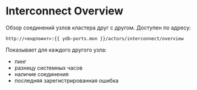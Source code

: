 # Interconnect Overview

Обзор соединений узлов кластера друг с другом. Доступен по адресу:

```text
http://<ендпоинт>:{{ ydb-ports.mon }}/actors/interconnect/overview
```

Показывает для каждого другого узла:

* пинг
* разницу системных часов
* наличие соединения
* последняя зарегистрированная ошибка
